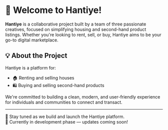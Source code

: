 # 👋 Welcome to Hantiye!

**Hantiye** is a collaborative project built by a team of three passionate creatives, focused on simplifying housing and second-hand product listings. Whether you're looking to rent, sell, or buy, Hantiye aims to be your go-to digital marketplace.

## 💡 About the Project

Hantiye is a platform for:
- 🏠 Renting and selling houses
- 🛍️ Buying and selling second-hand products

We're committed to building a clean, modern, and user-friendly experience for individuals and communities to connect and transact.

---

📌 Stay tuned as we build and launch the Hantiye platform.  
🔨 Currently in development phase — updates coming soon!
